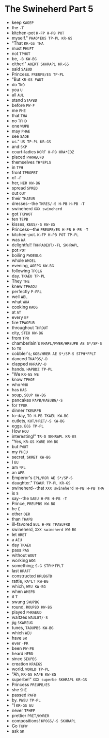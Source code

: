 # The Swineherd Part 5

* keep `KAOEP`
* the `-T`
* kitchen-pot `K-FP H-PB POT`
* myself." `PHAO*EUS TP-PL KR-GS`
* "That `KR-GS THA`
* must `PHUFT`
* not `TPHOT`
* be, `-B KW-BG`
* either!" `AOERT SKHRAPL KR-GS`
* said `SAEUD`
* Princess. `PREUPB/ES TP-PL`
* "But `KR-GS PWUT`
* do `TKO`
* you `U`
* all `AUL`
* stand `STAPBD`
* before `PW-F`
* me `PHE`
* that `THA`
* no `TPHO`
* one `WUPB`
* may `PHAE`
* see `SAOE`
* us." `US TP-PL KR-GS`
* and `SKP`
* court-ladies `KORT H-PB HRA*EDZ`
* placed `PHRAEUFD`
* themselves `TH*EPLS`
* in `TPH`
* front `TPROPBT`
* of `-F`
* her, `HER KW-BG`
* spread `SPRED`
* out `OUT`
* their `THAEUR`
* dresses--the `TKRES/-S H-PB H-PB -T`
* swineherd `XXX swineherd`
* got `TKPWOT`
* ten `TEPB`
* kisses, `KEUS/-S KW-BG`
* Princess--the `PREUPB/ES H-PB H-PB -T`
* kitchen-pot. `K-FP H-PB POT TP-PL`
* was `WA`
* delightful! `TKHRAOEUT/-FL SKHRAPL`
* pot `POT`
* boiling `PWOEULG`
* whole `WHOEL`
* evening, `AOEPG KW-BG`
* following `TPOLG`
* day. `TKAEU TP-PL`
* They `THE`
* knew `TPHAOU`
* perfectly `P-FRL`
* well `WEL`
* what `WHA`
* cooking `KAOG`
* at `AT`
* every `EF`
* fire `TPAOEUR`
* throughout `THROUT`
* city, `STEU KW-BG`
* from `TPR`
* chamberlain's `KHAPL/PWER/HREUPB AE S*/SP-S`
* to `TO`
* cobbler's; `KOB/HRER AE S*/SP-S STPH*FPLT`
* danced `TKAPBS/-D`
* clapped `KHRAP/-D`
* hands. `HAPBDZ TP-PL`
* "We `KR-GS WE`
* know `TPHOE`
* who `WHO`
* has `HAS`
* soup, `SOUP KW-BG`
* pancakes `PAPB/KAEUBG/-S`
* for `TPOR`
* dinner `TKEURPB`
* to-day, `TO H-PB TKAEU KW-BG`
* cutlets, `KUT/HRET/-S KW-BG`
* eggs. `EGS TP-PL`
* How `HOU`
* interesting!" `TR-G SKHRAPL KR-GS`
* "Yes, `KR-GS KWRE KW-BG`
* but `PWUT`
* my `PHEU`
* secret, `SKRET KW-BG`
* I `EU`
* am `*PL`
* an `APB`
* Emperor's `EPL/ROR AE S*/SP-S`
* daughter." `TKAUR TP-PL KR-GS`
* swineherd--that `XXX swineherd H-PB H-PB THA`
* is `S`
* say--the `SAEU H-PB H-PB -T`
* Prince, `PREUPBS KW-BG`
* he `E`
* other `OER`
* than `THAPB`
* ill-favored `EUL H-PB TPAEUFRD`
* swineherd, `XXX swineherd KW-BG`
* let `HRET`
* a `AEU`
* day `TKAEU`
* pass `PAS`
* without `WOUT`
* working `WOG`
* something; `S-G STPH*FPLT`
* last `HRAFT`
* constructed `KRUBGTD`
* rattle, `RA*LT KW-BG`
* which, `WEU KW-BG`
* when `WHEPB`
* it `T`
* swung `SWUPBG`
* round, `ROUPBD KW-BG`
* played `PHRAEUD`
* waltzes `WAULGT/-S`
* jig `SKWREUG`
* tunes, `TAOUPBS KW-BG`
* which `WEU`
* have `SR`
* ever `-FR`
* been `PW-PB`
* heard `HERD`
* since `SEUPBS`
* creation `KRAEGS`
* world. `WORLD TP-PL`
* "Ah, `KR-GS HA*E KW-BG`
* superbe!" `XXX superbe SKHRAPL KR-GS`
* Princess `PREUPB/ES`
* she `SHE`
* passed `PAFD`
* by. `PWEU TP-PL`
* "I `KR-GS EU`
* never `TPHEF`
* prettier `PRET/KWRER`
* compositions! `KPOGS/-S SKHRAPL`
* Go `TKPW`
* ask `SK`
